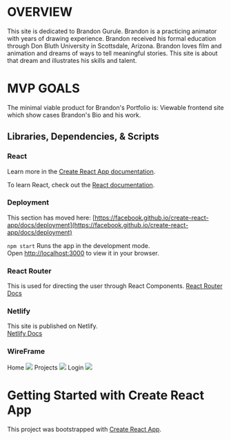 # OVERVIEW
This site is dedicated to Brandon Gurule.  Brandon is a practicing animator with years of drawing experience.  Brandon received his formal education through Don Bluth University in Scottsdale, Arizona.  Brandon loves film and animation and dreams of ways to tell meaningful stories.  This site is about that dream and illustrates his skills and talent.

# MVP GOALS
The minimal viable product for Brandon's Portfolio is:
Viewable frontend site which show cases Brandon's Bio and his work.

## Libraries, Dependencies, & Scripts

### React
Learn more in the [Create React App documentation](https://facebook.github.io/create-react-app/docs/getting-started).

To learn React, check out the [React documentation](https://reactjs.org/).

### Deployment
This section has moved here: [https://facebook.github.io/create-react-app/docs/deployment](https://facebook.github.io/create-react-app/docs/deployment)

`npm start`
Runs the app in the development mode.\
Open [http://localhost:3000](http://localhost:3000) to view it in your browser.

### React Router
This is used for directing the user through React Components.
[React Router Docs](https://reactrouter.com/docs/en/v6)

### Netlify
This site is published on Netlify.  
[Netlify Docs](https://docs.netlify.com/) 

### WireFrame
Home
![](https://i.imgur.com/#)
Projects
![](https://i.imgur.com/#)
Login
![](https://i.imgur.com/#)



# Getting Started with Create React App

This project was bootstrapped with [Create React App](https://github.com/facebook/create-react-app).

